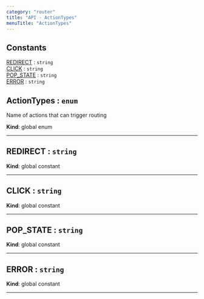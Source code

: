 ```yaml
---
category: "router"
title: "API - ActionTypes"
menuTitle: "ActionTypes"
---
```


## Constants

<dl>
<dt><a href="#REDIRECT">REDIRECT</a> : <code>string</code></dt>
<dd></dd>
<dt><a href="#CLICK">CLICK</a> : <code>string</code></dt>
<dd></dd>
<dt><a href="#POP_STATE">POP_STATE</a> : <code>string</code></dt>
<dd></dd>
<dt><a href="#ERROR">ERROR</a> : <code>string</code></dt>
<dd></dd>
</dl>

## ActionTypes : <code>enum</code>&nbsp;<a name="ActionTypes" href="https://github.com/seznam/ima/blob/v17.13.0/packages/core/src/router/ActionTypes.js#L7" target="_blank"><span class="icon"><i class="fas fa-external-link-alt fa-xs"></i></span></a>
Name of actions that can trigger routing

**Kind**: global enum  

* * *

## REDIRECT : <code>string</code>&nbsp;<a name="REDIRECT" href="https://github.com/seznam/ima/blob/v17.13.0/packages/core/src/router/ActionTypes.js#L12" target="_blank"><span class="icon"><i class="fas fa-external-link-alt fa-xs"></i></span></a>
**Kind**: global constant  

* * *

## CLICK : <code>string</code>&nbsp;<a name="CLICK" href="https://github.com/seznam/ima/blob/v17.13.0/packages/core/src/router/ActionTypes.js#L18" target="_blank"><span class="icon"><i class="fas fa-external-link-alt fa-xs"></i></span></a>
**Kind**: global constant  

* * *

## POP\_STATE : <code>string</code>&nbsp;<a name="POP_STATE" href="https://github.com/seznam/ima/blob/v17.13.0/packages/core/src/router/ActionTypes.js#L24" target="_blank"><span class="icon"><i class="fas fa-external-link-alt fa-xs"></i></span></a>
**Kind**: global constant  

* * *

## ERROR : <code>string</code>&nbsp;<a name="ERROR" href="https://github.com/seznam/ima/blob/v17.13.0/packages/core/src/router/ActionTypes.js#L30" target="_blank"><span class="icon"><i class="fas fa-external-link-alt fa-xs"></i></span></a>
**Kind**: global constant  

* * *

